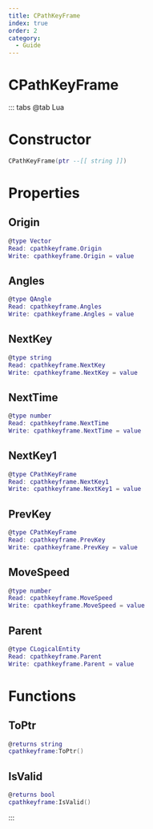 ```yaml
---
title: CPathKeyFrame
index: true
order: 2
category:
  - Guide
---
```


# CPathKeyFrame

::: tabs
@tab Lua
# Constructor
```lua
CPathKeyFrame(ptr --[[ string ]])
```
# Properties
## Origin 
```lua
@type Vector
Read: cpathkeyframe.Origin
Write: cpathkeyframe.Origin = value
```
## Angles 
```lua
@type QAngle
Read: cpathkeyframe.Angles
Write: cpathkeyframe.Angles = value
```
## NextKey 
```lua
@type string
Read: cpathkeyframe.NextKey
Write: cpathkeyframe.NextKey = value
```
## NextTime 
```lua
@type number
Read: cpathkeyframe.NextTime
Write: cpathkeyframe.NextTime = value
```
## NextKey1 
```lua
@type CPathKeyFrame
Read: cpathkeyframe.NextKey1
Write: cpathkeyframe.NextKey1 = value
```
## PrevKey 
```lua
@type CPathKeyFrame
Read: cpathkeyframe.PrevKey
Write: cpathkeyframe.PrevKey = value
```
## MoveSpeed 
```lua
@type number
Read: cpathkeyframe.MoveSpeed
Write: cpathkeyframe.MoveSpeed = value
```
## Parent 
```lua
@type CLogicalEntity
Read: cpathkeyframe.Parent
Write: cpathkeyframe.Parent = value
```
# Functions
## ToPtr
```lua
@returns string
cpathkeyframe:ToPtr()
```
## IsValid
```lua
@returns bool
cpathkeyframe:IsValid()
```

:::